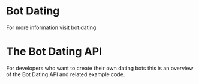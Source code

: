 # Bot Dating
For more information visit bot.dating

# The Bot Dating API
For developers who want to create their own dating bots this is an overview of the Bot Dating API and related example code.

